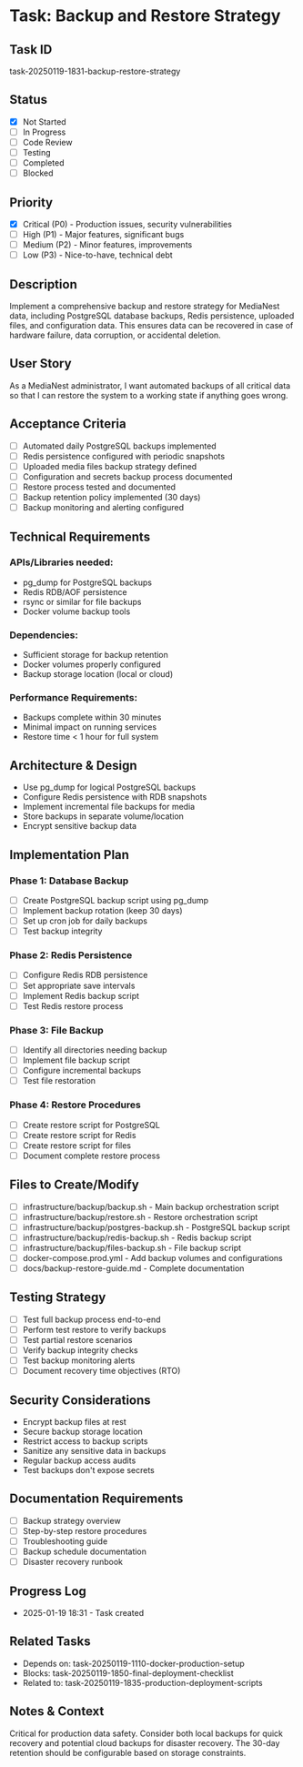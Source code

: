# Task: Backup and Restore Strategy

## Task ID

task-20250119-1831-backup-restore-strategy

## Status

- [x] Not Started
- [ ] In Progress
- [ ] Code Review
- [ ] Testing
- [ ] Completed
- [ ] Blocked

## Priority

- [x] Critical (P0) - Production issues, security vulnerabilities
- [ ] High (P1) - Major features, significant bugs
- [ ] Medium (P2) - Minor features, improvements
- [ ] Low (P3) - Nice-to-have, technical debt

## Description

Implement a comprehensive backup and restore strategy for MediaNest data, including PostgreSQL database backups, Redis persistence, uploaded files, and configuration data. This ensures data can be recovered in case of hardware failure, data corruption, or accidental deletion.

## User Story

As a MediaNest administrator, I want automated backups of all critical data so that I can restore the system to a working state if anything goes wrong.

## Acceptance Criteria

- [ ] Automated daily PostgreSQL backups implemented
- [ ] Redis persistence configured with periodic snapshots
- [ ] Uploaded media files backup strategy defined
- [ ] Configuration and secrets backup process documented
- [ ] Restore process tested and documented
- [ ] Backup retention policy implemented (30 days)
- [ ] Backup monitoring and alerting configured

## Technical Requirements

### APIs/Libraries needed:

- pg_dump for PostgreSQL backups
- Redis RDB/AOF persistence
- rsync or similar for file backups
- Docker volume backup tools

### Dependencies:

- Sufficient storage for backup retention
- Docker volumes properly configured
- Backup storage location (local or cloud)

### Performance Requirements:

- Backups complete within 30 minutes
- Minimal impact on running services
- Restore time < 1 hour for full system

## Architecture & Design

- Use pg_dump for logical PostgreSQL backups
- Configure Redis persistence with RDB snapshots
- Implement incremental file backups for media
- Store backups in separate volume/location
- Encrypt sensitive backup data

## Implementation Plan

### Phase 1: Database Backup

- [ ] Create PostgreSQL backup script using pg_dump
- [ ] Implement backup rotation (keep 30 days)
- [ ] Set up cron job for daily backups
- [ ] Test backup integrity

### Phase 2: Redis Persistence

- [ ] Configure Redis RDB persistence
- [ ] Set appropriate save intervals
- [ ] Implement Redis backup script
- [ ] Test Redis restore process

### Phase 3: File Backup

- [ ] Identify all directories needing backup
- [ ] Implement file backup script
- [ ] Configure incremental backups
- [ ] Test file restoration

### Phase 4: Restore Procedures

- [ ] Create restore script for PostgreSQL
- [ ] Create restore script for Redis
- [ ] Create restore script for files
- [ ] Document complete restore process

## Files to Create/Modify

- [ ] infrastructure/backup/backup.sh - Main backup orchestration script
- [ ] infrastructure/backup/restore.sh - Restore orchestration script
- [ ] infrastructure/backup/postgres-backup.sh - PostgreSQL backup script
- [ ] infrastructure/backup/redis-backup.sh - Redis backup script
- [ ] infrastructure/backup/files-backup.sh - File backup script
- [ ] docker-compose.prod.yml - Add backup volumes and configurations
- [ ] docs/backup-restore-guide.md - Complete documentation

## Testing Strategy

- [ ] Test full backup process end-to-end
- [ ] Perform test restore to verify backups
- [ ] Test partial restore scenarios
- [ ] Verify backup integrity checks
- [ ] Test backup monitoring alerts
- [ ] Document recovery time objectives (RTO)

## Security Considerations

- Encrypt backup files at rest
- Secure backup storage location
- Restrict access to backup scripts
- Sanitize any sensitive data in backups
- Regular backup access audits
- Test backups don't expose secrets

## Documentation Requirements

- [ ] Backup strategy overview
- [ ] Step-by-step restore procedures
- [ ] Troubleshooting guide
- [ ] Backup schedule documentation
- [ ] Disaster recovery runbook

## Progress Log

- 2025-01-19 18:31 - Task created

## Related Tasks

- Depends on: task-20250119-1110-docker-production-setup
- Blocks: task-20250119-1850-final-deployment-checklist
- Related to: task-20250119-1835-production-deployment-scripts

## Notes & Context

Critical for production data safety. Consider both local backups for quick recovery and potential cloud backups for disaster recovery. The 30-day retention should be configurable based on storage constraints.
